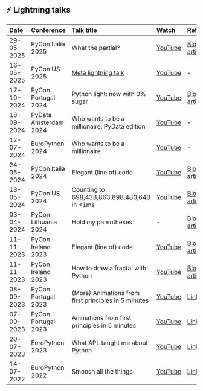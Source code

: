 ## ⚡ Lightning talks

| Date | Conference | Talk title | Watch | Reference |
| :- | :- | :- | :- | :- |
| 29-05-2025 | PyCon Italia 2025 | What the partial? | [YouTube](https://youtu.be/LpGW2Wwxlug?t=85) | [Blog article](https://mathspp.com/blog/functools-partial) |
| 16-05-2025 | PyCon US 2025 | [Meta lightning talk](https://us.pycon.org/2025/schedule/presentation/168/) | [YouTube](https://youtu.be/Uuhu-F05A7k?t=125) | - |
| 17-10-2024 | PyCon Portugal 2024 | Python light: now with 0% sugar | [YouTube](https://youtu.be/4s9O-UnekJE?t=415) | [Blog article](https://mathspp.com/blog/hold-my-parentheses-light-now-with-zero-sugar) |
| 18-09-2024 | PyData Amsterdam 2024 | Who wants to be a millionaire: PyData edition | [YouTube](https://youtu.be/itaFrslNgrw?list=PLGVZCDnMOq0reU2lzNZCn9obkyRVaSnpF&t=639) | - |
| 12-07-2024 | EuroPython 2024 | Who wants to be a millionaire | [YouTube](https://www.youtube.com/watch?v=6SckLDU_X6M) | - |
| 24-05-2024 | PyCon Italia 2024 | Elegant (line of) code | [YouTube](https://www.youtube.com/watch?v=nI8I4NiXyaQ) | [Blog article](https://mathspp.com/blog/single-line-calculator) |
| 18-05-2024 | PyCon US 2024 | Counting to 698,438,863,898,480,640 in <1ms | [YouTube](https://youtu.be/v9qZMEthaio?t=3675) | [Blog article](https://mathspp.com/blog/counting-passwords-with-automatons) |
| 03-04-2024 | PyCon Lithuania 2024 | Hold my parentheses | - | [Blog article](https://mathspp.com/blog/hold-my-parentheses) |
| 11-11-2023 | PyCon Ireland 2023 | Elegant (line of) code | [YouTube](https://www.youtube.com/watch?v=eeta8eiQixU) | [Blog article](https://mathspp.com/blog/single-line-calculator) |
| 11-11-2023 | PyCon Ireland 2023 | How to draw a fractal with Python | [YouTube](https://youtu.be/8TOByzBiuK4) | [Blog article](https://mathspp.com/blog/mandelbrot-set) |
| 08-09-2023 | PyCon Portugal 2023 | (More) Animations from first principles in 5 minutes | [YouTube](https://www.youtube.com/watch?v=IFw5KVvDgik) | [Link](https://mathspp.com/blog/more-animations-from-first-principles-in-5-minutes) |
| 07-09-2023 | PyCon Portugal 2023 | Animations from first principles in 5 minutes | [YouTube](https://www.youtube.com/watch?v=o8Vsx_pzcp8) | [Link](https://mathspp.com/blog/animations-from-first-principles-in-5-minutes) |
| 20-07-2023 | EuroPython 2023 | What APL taught me about Python | [YouTube](https://youtu.be/vCMoWPTPdXo) | [Link](https://mathspp.com/blog/what-learning-apl-taught-me-about-python) |
| 14-07-2022 | EuroPython 2022 | Smoosh all the things | [YouTube](https://www.youtube.com/watch?v=YeH7CwruEUs) | [Link](https://mathspp.com/blog/smoosh-all-the-things) |
